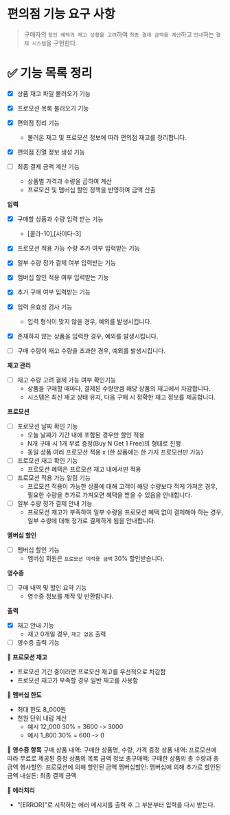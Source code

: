 # 편의점 기능 요구 사항

> 구매자의 `할인 혜택과 재고 상황을 고려`하여 `최종 결제 금액을 계산`하고 `안내`하는 `결제 시스템`을 구현한다.

# **✅ 기능 목록 정리**

- [x] 상품 재고 파일 불러오기 기능
- [x] 프로모션 목록 불러오기 기능
- [x] 편의점 정리 기능
    - 불러온 재고 및 프로모션 정보에 따라 편의점 재고를 정리합니다.
- [x] 편의점 진열 정보 생성 기능

- [ ] 최종 결제 금액 계산 기능
    - 상품별 가격과 수량을 곱하여 계산
    - 프로모션 및 멤버십 할인 정책을 반영하여 금액 산출

**입력**

- [x] 구매할 상품과 수량 입력 받는 기능
    - [콜라-10],[사이다-3]
- [x] 프로모션 적용 가능 수량 추가 여부 입력받는 기능
- [x] 일부 수량 정가 결제 여부 입력받는 기능
- [x] 멤버십 할인 적용 여부 입력받는 기능
- [x] 추가 구매 여부 입력받는 기능

- [x] 입력 유효성 검사 기능
    - 입력 형식이 맞지 않을 경우, 예외를 발생시킵니다.
- [x] 존재하지 않는 상품을 입력한 경우, 예외를 발생시킵니다.
- [ ] 구매 수량이 재고 수량을 초과한 경우, 예외를 발생시킵니다.

**재고 관리**

- [ ] 재고 수량 고려 결제 가능 여부 확인기능
    - 상품을 구매할 때마다, 결제된 수량만큼 해당 상품의 재고에서 차감합니다.
    - 시스템은 최신 재고 상태 유지, 다음 구매 시 정확한 재고 정보를 제공합니다.

**프로모션**

- [ ] 포로모션 날짜 확인 기능
    - 오늘 날짜가 기간 내에 포함된 경우만 할인 적용
    - N개 구매 시 1개 무료 증정(Buy N Get 1 Free)의 형태로 진행
    - 동일 상품 여러 프로모션 적용 x (한 상품에는 한 가지 프로모션만 가능)
- [ ] 프로모션 재고 확인 기능
    - 프로모션 혜택은 프로모션 재고 내에서만 적용
- [ ] 프로모션 적용 가능 알림 기능
    - 프로모션 적용이 가능한 상품에 대해 고객이 해당 수량보다 적게 가져온 경우,
      필요한 수량을 추가로 가져오면 혜택을 받을 수 있음을 안내합니다.
- [ ] 일부 수량 정가 결제 안내 기능
    - 프로모션 재고가 부족하여 일부 수량을 프로모션 혜택 없이 결제해야 하는 경우,
      일부 수량에 대해 정가로 결제하게 됨을 안내합니다.

**멤버십 할인**

- [ ] 멤버십 할인 기능
    - 멤버십 회원은 `프로모션 미적용 금액` 30% 할인받습니다.

**영수증**

- [ ] 구매 내역 및 할인 요약 기능
    - 영수증 정보를 제작 및 반환합니다.

**출력**

- [x] 재고 안내 기능
    - 재고 0개일 경우, `재고 없음` 출력
- [ ] 영수증 출력 기능

**🤔 프로모션 재고**

- 프로모션 기간 중이라면 프로모션 재고를 우선적으로 차감함
- 프로모션 재고가 부족할 경우 일반 재고를 사용함

**🤔 멤버십 한도**

- 최대 한도 8_000원
- 천원 단위 내림 계산
    - 예시 12_000 30% = 3600 -> 3000
    - 예시 1_800 30% = 600 -> 0

**🤔 영수증 항목**
구매 상품 내역: 구매한 상품명, 수량, 가격
증정 상품 내역: 프로모션에 따라 무료로 제공된 증정 상품의 목록
금액 정보
총구매액: 구매한 상품의 총 수량과 총 금액
행사할인: 프로모션에 의해 할인된 금액
멤버십할인: 멤버십에 의해 추가로 할인된 금액
내실돈: 최종 결제 금액

**🤔 에러처리**

- "[ERROR]"로 시작하는 에러 메시지를 출력 후 그 부분부터 입력을 다시 받는다.